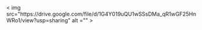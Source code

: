 <!DOCTYPE html>
<html lang="es">
<head>
    <meta charset="UTF-8">
    <meta name="viewport" content="width=device-width, initial-scale=1.0">
    <title>Document</title>
</head>
<body>
    < img src="https://drive.google.com/file/d/1G4Y019uQU1wSSsDMa_qR1wGF25HnWRo1/view?usp=sharing" alt ="" >
</body>
</html>

